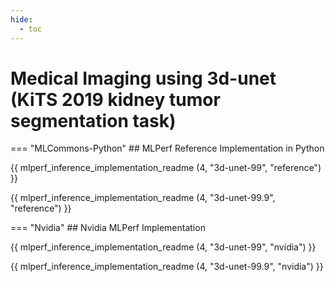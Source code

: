 ```yaml
---
hide:
  - toc
---
```


# Medical Imaging using 3d-unet (KiTS 2019 kidney tumor segmentation task)

=== "MLCommons-Python"
    ## MLPerf Reference Implementation in Python


{{ mlperf_inference_implementation_readme (4, "3d-unet-99", "reference") }}


{{ mlperf_inference_implementation_readme (4, "3d-unet-99.9", "reference") }}

=== "Nvidia"
    ## Nvidia MLPerf Implementation

{{ mlperf_inference_implementation_readme (4, "3d-unet-99", "nvidia") }}


{{ mlperf_inference_implementation_readme (4, "3d-unet-99.9", "nvidia") }}

<!--  
=== "Intel"
    ## Intel MLPerf Implementation

{{ mlperf_inference_implementation_readme (4, "3d-unet-99", "intel") }}


{{ mlperf_inference_implementation_readme (4, "3d-unet-99.9", "intel") }}
-->